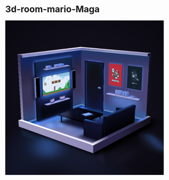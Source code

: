 # 3d-room-mario-Maga

![Screen](https://github.com/AndyMagwayer/3d-room-mario-Maga/blob/main/Screenshot%202023-09-03%20165857.png)
